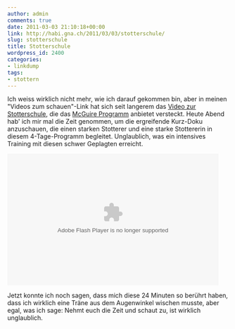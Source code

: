 ```yaml
---
author: admin
comments: true
date: 2011-03-03 21:10:18+00:00
link: http://habi.gna.ch/2011/03/03/stotterschule/
slug: stotterschule
title: Stotterschule
wordpress_id: 2400
categories:
- linkdump
tags:
- stottern
---
```


Ich weiss wirklich nicht mehr, wie ich darauf gekommen bin, aber in meinen "Videos zum schauen"-Link hat sich seit langerem das [Video zur Stotterschule](http://www.marchism.org/2010/09/25/stutterstirred/), die das [McGuire Programm](http://www.mcguireprogramme.com/) anbietet versteckt.
Heute Abend hab' ich mir mal die Zeit genommen, um die ergreifende Kurz-Doku anzuschauen, die einen starken Stotterer und eine starke Stottererin in diesem 4-Tage-Programm begleitet.
Unglaublich, was ein intensives Training mit diesen schwer Geplagten erreicht.

<embed src="http://blip.tv/play/gqZ0gcjcKwI" type="application/x-shockwave-flash" allowscriptaccess="always" allowfullscreen="true" width="480" height="300">

Jetzt konnte ich noch sagen, dass mich diese 24 Minuten so berührt haben, dass ich wirklich eine Träne aus dem Augenwinkel wischen musste, aber egal, was ich sage: Nehmt euch die Zeit und schaut zu, ist wirklich unglaublich.
